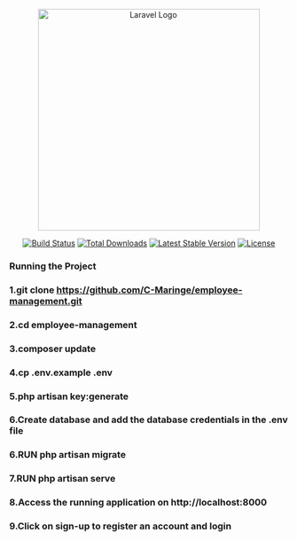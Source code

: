 <p align="center"><a href="https://laravel.com" target="_blank"><img src="https://raw.githubusercontent.com/laravel/art/master/logo-lockup/5%20SVG/2%20CMYK/1%20Full%20Color/laravel-logolockup-cmyk-red.svg" width="400" alt="Laravel Logo"></a></p>

<p align="center">
<a href="https://github.com/laravel/framework/actions"><img src="https://github.com/laravel/framework/workflows/tests/badge.svg" alt="Build Status"></a>
<a href="https://packagist.org/packages/laravel/framework"><img src="https://img.shields.io/packagist/dt/laravel/framework" alt="Total Downloads"></a>
<a href="https://packagist.org/packages/laravel/framework"><img src="https://img.shields.io/packagist/v/laravel/framework" alt="Latest Stable Version"></a>
<a href="https://packagist.org/packages/laravel/framework"><img src="https://img.shields.io/packagist/l/laravel/framework" alt="License"></a>
</p>

### Running the Project

### 1.git clone https://github.com/C-Maringe/employee-management.git
### 2.cd employee-management
### 3.composer update
### 4.cp .env.example .env
### 5.php artisan key:generate
### 6.Create database and add the database credentials in the .env file
### 6.RUN  php artisan migrate
### 7.RUN  php artisan serve
### 8.Access the running application on http://localhost:8000
### 9.Click on sign-up to register an account and login 


